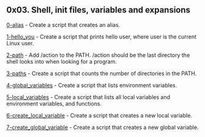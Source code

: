 ## 0x03. Shell, init files, variables and expansions

[0-alias](https://github.com/hamzayawa/alx-system_engineering-devops/blob/master/0x03-shell_variables_expansions/0-alias) - Create a script that creates an alias.


[1-hello_you](https://github.com/hamzayawa/alx-system_engineering-devops/blob/master/0x03-shell_variables_expansions/1-hello_you) - Create a script that prints hello user, where user is the current Linux user.


[2-path](https://github.com/hamzayawa/alx-system_engineering-devops/blob/master/0x03-shell_variables_expansions/2-path) - Add /action to the PATH. /action should be the last directory the shell looks into when looking for a program.


[3-paths](https://github.com/hamzayawa/alx-system_engineering-devops/blob/master/0x03-shell_variables_expansions/3-paths) - Create a script that counts the number of directories in the PATH.


[4-global_variables](https://github.com/hamzayawa/alx-system_engineering-devops/blob/master/0x03-shell_variables_expansions/4-global_variables) - Create a script that lists environment variables.


[5-local_variables](https://github.com/hamzayawa/alx-system_engineering-devops/blob/master/0x03-shell_variables_expansions/5-local_variables) - Create a script that lists all local variables and environment variables, and functions.


[6-create_local_variable](https://github.com/hamzayawa/alx-system_engineering-devops/blob/master/0x03-shell_variables_expansions/6-create_local_variable) - Create a script that creates a new local variable.


[7-create_global_variable](https://github.com/hamzayawa/alx-system_engineering-devops/blob/master/0x03-shell_variables_expansions/7-create_global_variable) - Create a script that creates a new global variable.
